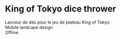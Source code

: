 King of Tokyo dice thrower
==========================

Lanceur de dés pour le jeu de plateau King of Tokyo<br>
Mobile landcape design<br>
Offline